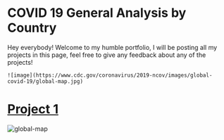# COVID 19 General Analysis by Country
Hey everybody! Welcome to my humble portfolio, I will be posting all my projects in this page, feel free to give any feedback about any of the projects!


    ![image](https://www.cdc.gov/coronavirus/2019-ncov/images/global-covid-19/global-map.jpg)

# [Project 1](https://georgeolivares.github.io/Project1/)

![global-map](https://user-images.githubusercontent.com/88570786/134788930-95a656ae-472f-453e-8501-24d985383393.jpg)
